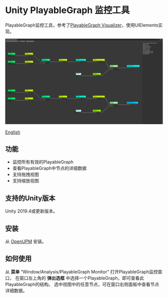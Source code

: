 # Unity PlayableGraph 监控工具

PlayableGraph监控工具，参考了[PlayableGraph Visualizer](https://github.com/Unity-Technologies/graph-visualizer)，使用UIElements实现。

![PlayableGraph Monitor](./Documents~/imgs/img_sample_playablegraph_monitor.png)

[English](./README.md)

## 功能

- 监控所有有效的PlayableGraph
- 查看PlayableGraph中节点的详细数据
- 支持拖拽视图
- 支持缩放视图

## 支持的Unity版本

Unity 2019.4或更新版本。

## 安装

从 [OpenUPM](https://openupm.com/packages/com.greenbamboogames.playablegraphmonitor/) 安装。

## 如何使用

从 **菜单** “Window/Analysis/PlayableGraph Monitor” 打开PlayableGraph监控窗口，
在窗口左上角的 **弹出选框** 中选择一个PlayableGraph，即可查看此PlayableGraph的结构。
选中视图中的任意节点，可在窗口右侧面板中查看节点详细数据。
